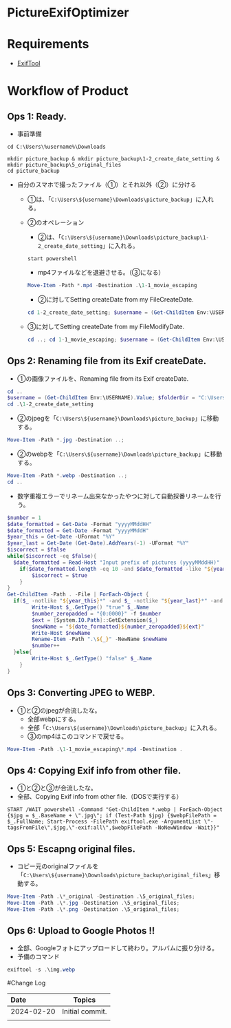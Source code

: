 # PictureExifOptimizer

# Requirements

- [ExifTool](https://exiftool.org/)

# Workflow of Product

## Ops 1: Ready.

- 事前準備

```batch
cd C:\Users\%username%\Downloads

mkdir picture_backup & mkdir picture_backup\1-2_create_date_setting & mkdir picture_backup\5_original_files
cd picture_backup

```

- 自分のスマホで撮ったファイル（①）とそれ以外（②）に分ける
    - ①は、「`C:\Users\${username}\Downloads\picture_backup`」に入れる。
    - ②のオペレーション
        - ②は、「`C:\Users\${username}\Downloads\picture_backup\1-2_create_date_setting`」に入れる。
        
        ```batch
        start powershell
        ```
        
        - mp4ファイルなどを退避させる。（③になる）
        
        ```powershell
        Move-Item -Path *.mp4 -Destination .\1-1_movie_escaping
        ```
        
        - ②に対してSetting createDate from my FileCreateDate.
        
        ```powershell
        cd 1-2_create_date_setting; $username = (Get-ChildItem Env:\USERNAME).Value; $toCreateDateDir = "1-2_create_date_setting"; $folderDir = "C:\Users\${username}\Downloads\picture_backup\${toCreateDateDir}"; $proc = Start-Process -FilePath "${folderDir}\exiftool" -ArgumentList "-CreateDate<FileCreateDate","-d","%Y:%m:%d:%H:%M:%S",$folderDir -NoNewWindow -PassThru -wait; Write-Host $proc.ExitCode;
        ```

	- ③に対してSetting createDate from my FileModifyDate.
        
        ```powershell
        cd ..; cd 1-1_movie_escaping; $username = (Get-ChildItem Env:\USERNAME).Value; $toCreateDateDir = "1-1_movie_escaping"; $folderDir = "C:\Users\${username}\Downloads\picture_backup\${toCreateDateDir}"; $proc = Start-Process -FilePath "${folderDir}\exiftool" -ArgumentList "-CreateDate<FileModifyDate","-d","%Y:%m:%d:%H:%M:%S",$folderDir -NoNewWindow -PassThru -wait; Write-Host $proc.ExitCode;
        ```
        

## Ops 2: Renaming file from its Exif createDate.

- ①の画像ファイルを、Renaming file from its Exif createDate.

```powershell
cd ..
$username = (Get-ChildItem Env:\USERNAME).Value; $folderDir = "C:\Users\${username}\Downloads\picture_backup"; $proc = Start-Process -FilePath "${folderDir}\exiftool" -ArgumentList "-FileName<CreateDate","-d","%Y%m%d%H%M%S.%%e",$folderDir -NoNewWindow -PassThru -wait; Write-Host $proc.ExitCode;
cd .\1-2_create_date_setting

```

- ②のjpegを「`C:\Users\${username}\Downloads\picture_backup`」に移動する。

```powershell
Move-Item -Path *.jpg -Destination ..;
```

- ②のwebpを「`C:\Users\${username}\Downloads\picture_backup`」に移動する。

```powershell
Move-Item -Path *.webp -Destination ..;
cd ..

```

- 数字重複エラーでリネーム出来なかったやつに対して自動採番リネームを行う。

```powershell
$number = 1
$date_formatted = Get-Date -Format "yyyyMMddHH"
$date_formatted = Get-Date -Format "yyyyMMddH"
$year_this = Get-Date -UFormat "%Y"
$year_last = Get-Date (Get-Date).AddYears(-1) -UFormat "%Y"
$iscorrect = $false
while($iscorrect -eq $false){
  $date_formatted = Read-Host "Input prefix of pictures (yyyyMMddHH)"
	if($date_formatted.length -eq 10 -and $date_formatted -like "${year_this}*" -or $date_formatted -like "${year_last}*"){
		$iscorrect = $true
	}
}
Get-ChildItem -Path . -File | ForEach-Object {
  if($_ -notlike "${year_this}*" -and $_ -notlike "${year_last}*" -and $_ -notlike "*.exe" -and $_ -isnot [System.IO.DirectoryInfo]){
		Write-Host $_.GetType() "true" $_.Name
		$number_zeropadded = "{0:0000}" -f $number
		$ext = [System.IO.Path]::GetExtension($_)
		$newName = "${date_formatted}${number_zeropadded}${ext}"
		Write-Host $newName
		Rename-Item -Path ".\${_}" -NewName $newName
		$number++
  }else{
		Write-Host $_.GetType() "false" $_.Name
	}
}

```

## Ops 3: Converting JPEG to WEBP.

- ①と②のjpegが合流したな。
    - 全部webpにする。
    - 全部「`C:\Users\${username}\Downloads\picture_backup`」に入れる。
    - ③のmp4はこのコマンドで戻せる。

```powershell
Move-Item -Path .\1-1_movie_escaping\*.mp4 -Destination .

```

## Ops 4: Copying Exif info from other file.

- ①と②と③が合流したな。
- 全部、Copying Exif info from other file.（DOSで実行する）

```batch
START /WAIT powershell -Command "Get-ChildItem *.webp | ForEach-Object {$jpg = $_.BaseName + \".jpg\"; if (Test-Path $jpg) {$webpFilePath = $_.FullName; Start-Process -FilePath exiftool.exe -ArgumentList \"-tagsFromFile\",$jpg,\"-exif:all\",$webpFilePath -NoNewWindow -Wait}}"
```

## Ops 5: Escapng original files.

- コピー元のoriginalファイルを「`C:\Users\${username}\Downloads\picture_backup\original_files`」移動する。

```powershell
Move-Item -Path .\*_original -Destination .\5_original_files;
Move-Item -Path .\*.jpg -Destination .\5_original_files;
Move-Item -Path .\*.png -Destination .\5_original_files;

```

## Ops 6: Upload to Google Photos !!

- 全部、Googleフォトにアップロードして終わり。アルバムに振り分ける。
- 予備のコマンド

```powershell
exiftool -s .\img.webp
```

#Change Log

| Date | Topics |
| :--- | :---: |
| 2024-02-20 | Initial commit. |
| |  |
